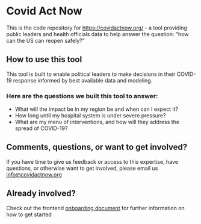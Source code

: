 # Covid Act Now

This is the code repository for https://covidactnow.org/ - a tool providing public leaders and health officials data to help answer the question: "how can the US can reopen safely?"

## How to use this tool
This tool is built to enable political leaders to make decisions in their COVID-19 response informed by best available data and modeling.

### Here are the questions we built this tool to answer:
* What will the impact be in my region be and when can I expect it?
* How long until my hospital system is under severe pressure?
* What are my menu of interventions, and how will they address the spread of COVID-19?

## Comments, questions, or want to get involved?
If you have time to give us feedback or access to this expertise, have questions, or otherwise want to get involved, please email us info@covidactnow.org

## Already involved? 
Check out the frontend 
[onboarding document](https://docs.google.com/document/d/1w5wlqynTOf8fFxWP_Cly3M8o8hrhkC6yQ43XpjzgOJY/edit#) for further information on how to get started
